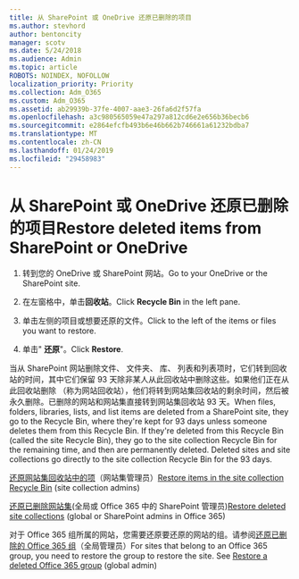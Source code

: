 ```yaml
---
title: 从 SharePoint 或 OneDrive 还原已删除的项目
ms.author: stevhord
author: bentoncity
manager: scotv
ms.date: 5/24/2018
ms.audience: Admin
ms.topic: article
ROBOTS: NOINDEX, NOFOLLOW
localization_priority: Priority
ms.collection: Adm_O365
ms.custom: Adm_O365
ms.assetid: ab29939b-37fe-4007-aae3-26fa6d2f57fa
ms.openlocfilehash: a3c980565059e47a297a812cd6e2e656b36becb6
ms.sourcegitcommit: e2864efcfb493b6e46b662b746661a61232bdba7
ms.translationtype: MT
ms.contentlocale: zh-CN
ms.lasthandoff: 01/24/2019
ms.locfileid: "29458983"
---
```

# <a name="restore-deleted-items-from-sharepoint-or-onedrive"></a><span data-ttu-id="b7bc7-102">从 SharePoint 或 OneDrive 还原已删除的项目</span><span class="sxs-lookup"><span data-stu-id="b7bc7-102">Restore deleted items from SharePoint or OneDrive</span></span>

1. <span data-ttu-id="b7bc7-103">转到您的 OneDrive 或 SharePoint 网站。</span><span class="sxs-lookup"><span data-stu-id="b7bc7-103">Go to your OneDrive or the SharePoint site.</span></span>
    
2. <span data-ttu-id="b7bc7-104">在左窗格中，单击**回收站**。</span><span class="sxs-lookup"><span data-stu-id="b7bc7-104">Click **Recycle Bin** in the left pane.</span></span> 
    
3. <span data-ttu-id="b7bc7-105">单击左侧的项目或想要还原的文件。</span><span class="sxs-lookup"><span data-stu-id="b7bc7-105">Click to the left of the items or files you want to restore.</span></span>
    
4. <span data-ttu-id="b7bc7-106">单击" **还原**"。</span><span class="sxs-lookup"><span data-stu-id="b7bc7-106">Click **Restore**.</span></span> 
    
<span data-ttu-id="b7bc7-p101">当从 SharePoint 网站删除文件、 文件夹、 库、 列表和列表项时，它们转到回收站的时间，其中它们保留 93 天除非某人从此回收站中删除这些。如果他们正在从此回收站删除 （称为网站回收站），他们将转到网站集回收站的剩余时间，然后被永久删除。已删除的网站和网站集直接转到网站集回收站 93 天。</span><span class="sxs-lookup"><span data-stu-id="b7bc7-p101">When files, folders, libraries, lists, and list items are deleted from a SharePoint site, they go to the Recycle Bin, where they're kept for 93 days unless someone deletes them from this Recycle Bin. If they're deleted from this Recycle Bin (called the site Recycle Bin), they go to the site collection Recycle Bin for the remaining time, and then are permanently deleted. Deleted sites and site collections go directly to the site collection Recycle Bin for the 93 days.</span></span>
  
<span data-ttu-id="b7bc7-110">[还原网站集回收站中的项](https://go.microsoft.com/fwlink/?linkid=867800)（网站集管理员）</span><span class="sxs-lookup"><span data-stu-id="b7bc7-110">[Restore items in the site collection Recycle Bin](https://go.microsoft.com/fwlink/?linkid=867800) (site collection admins)</span></span> 
  
<span data-ttu-id="b7bc7-111">[还原已删除网站集](https://go.microsoft.com/fwlink/?linkid=867660)(全局或 Office 365 中的 SharePoint 管理员)</span><span class="sxs-lookup"><span data-stu-id="b7bc7-111">[Restore deleted site collections](https://go.microsoft.com/fwlink/?linkid=867660) (global or SharePoint admins in Office 365)</span></span> 
  
<span data-ttu-id="b7bc7-p102">对于 Office 365 组所属的网站，您需要还原要还原的网站的组。请参阅[还原已删除的 Office 365 组](https://go.microsoft.com/fwlink/?linkid=867802)（全局管理员）</span><span class="sxs-lookup"><span data-stu-id="b7bc7-p102">For sites that belong to an Office 365 group, you need to restore the group to restore the site. See [Restore a deleted Office 365 group](https://go.microsoft.com/fwlink/?linkid=867802) (global admin)</span></span> 
  

